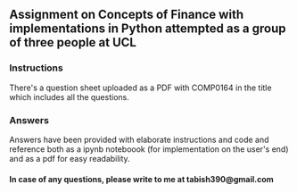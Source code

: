 <h2> Assignment on Concepts of Finance with implementations in Python attempted as a group of three people at UCL </h2>

<h3>Instructions </h3> 
There's a question sheet uploaded as a PDF with COMP0164 in the title which includes all the questions. 

<h3>Answers </h3> 
Answers have been provided with elaborate instructions and code and reference both as a ipynb noteboook (for implementation on the user's end) and as a pdf for easy readability. 

<h4> In case of any questions, please write to me at tabish390@gmail.com </h4>
